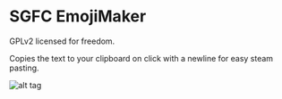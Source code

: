 SGFC EmojiMaker
====================================

GPLv2 licensed for freedom.

Copies the text to your clipboard on click with a newline for easy steam pasting.

![alt tag](http://sgfc.co/EPfeC.jpg)
